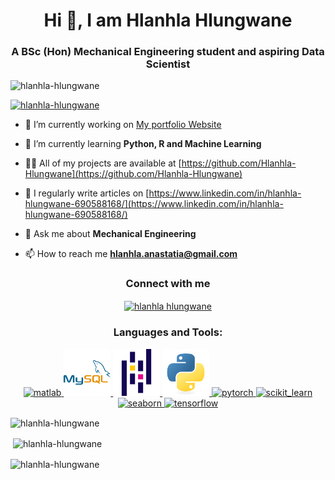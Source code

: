 <h1 align="center">Hi 👋, I am Hlanhla Hlungwane</h1>
<h3 align="center">A BSc (Hon) Mechanical Engineering student and aspiring Data Scientist</h3>

<p align="left"> <img src="https://komarev.com/ghpvc/?username=hlanhla-hlungwane&label=Profile%20views&color=0e75b6&style=flat" alt="hlanhla-hlungwane" /> </p>

<p align="left"> <a href="https://github.com/ryo-ma/github-profile-trophy"><img src="https://github-profile-trophy.vercel.app/?username=hlanhla-hlungwane" alt="hlanhla-hlungwane" /></a> </p>

- 🔭 I’m currently working on [My portfolio Website](https://hlanhla-hlungwane.github.io/My_Portfolio/)

- 🌱 I’m currently learning **Python, R and Machine Learning**

- 👨‍💻 All of my projects are available at [https://github.com/Hlanhla-Hlungwane](https://github.com/Hlanhla-Hlungwane)

- 📝 I regularly write articles on [https://www.linkedin.com/in/hlanhla-hlungwane-690588168/](https://www.linkedin.com/in/hlanhla-hlungwane-690588168/)

- 💬 Ask me about **Mechanical Engineering**

- 📫 How to reach me **hlanhla.anastatia@gmail.com**

<h3 align="center">Connect with me</h3>
<p align="center">
<a href="https://linkedin.com/in/hlanhla hlungwane" target="blank"><img align="center" src="https://raw.githubusercontent.com/rahuldkjain/github-profile-readme-generator/master/src/images/icons/Social/linked-in-alt.svg" alt="hlanhla hlungwane" height="30" width="40" /></a>
</p>

<h3 align="center">Languages and Tools:</h3>
<p align="center"> <a href="https://www.mathworks.com/" target="_blank" rel="noreferrer"> <img src="https://upload.wikimedia.org/wikipedia/commons/2/21/Matlab_Logo.png" alt="matlab" width="75" height="75"/> </a> <a href="https://www.mysql.com/" target="_blank" rel="noreferrer"> <img src="https://raw.githubusercontent.com/devicons/devicon/master/icons/mysql/mysql-original-wordmark.svg" alt="mysql" width="75" height="75"/> </a> <a href="https://pandas.pydata.org/" target="_blank" rel="noreferrer"> <img src="https://raw.githubusercontent.com/devicons/devicon/2ae2a900d2f041da66e950e4d48052658d850630/icons/pandas/pandas-original.svg" alt="pandas" width="75" height="75"/> </a> <a href="https://www.python.org" target="_blank" rel="noreferrer"> <img src="https://raw.githubusercontent.com/devicons/devicon/master/icons/python/python-original.svg" alt="python" width="75" height="75"/> </a> <a href="https://pytorch.org/" target="_blank" rel="noreferrer"> <img src="https://www.vectorlogo.zone/logos/pytorch/pytorch-icon.svg" alt="pytorch" width="75" height="75"/> </a> <a href="https://scikit-learn.org/" target="_blank" rel="noreferrer"> <img src="https://upload.wikimedia.org/wikipedia/commons/0/05/Scikit_learn_logo_small.svg" alt="scikit_learn" width="75" height="75"/> </a> <a href="https://seaborn.pydata.org/" target="_blank" rel="noreferrer"> <img src="https://seaborn.pydata.org/_images/logo-mark-lightbg.svg" alt="seaborn" width="75" height="75"/> </a> <a href="https://www.tensorflow.org" target="_blank" rel="noreferrer"> <img src="https://www.vectorlogo.zone/logos/tensorflow/tensorflow-icon.svg" alt="tensorflow" width="50" height="50"/> </a> </p>

<p><img align="center" src="https://github-readme-stats.vercel.app/api/top-langs?username=hlanhla-hlungwane&show_icons=true&locale=en&layout=compact" alt="hlanhla-hlungwane" /></p>

<p>&nbsp;<img align="center" src="https://github-readme-stats.vercel.app/api?username=hlanhla-hlungwane&show_icons=true&locale=en" alt="hlanhla-hlungwane" /></p>

<p><img align="center" src="https://github-readme-streak-stats.herokuapp.com/?user=hlanhla-hlungwane&" alt="hlanhla-hlungwane" /></p>
